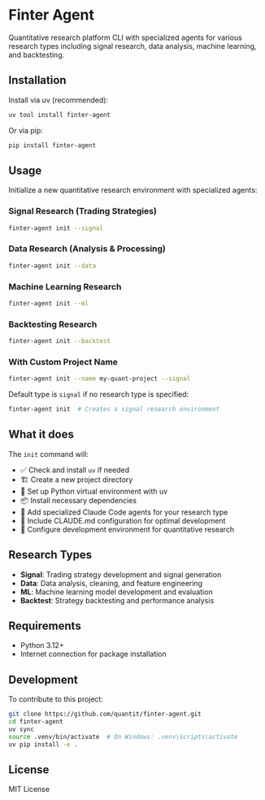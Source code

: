 # Finter Agent

Quantitative research platform CLI with specialized agents for various research types including signal research, data analysis, machine learning, and backtesting.

## Installation

Install via uv (recommended):

```bash
uv tool install finter-agent
```

Or via pip:

```bash
pip install finter-agent
```

## Usage

Initialize a new quantitative research environment with specialized agents:

### Signal Research (Trading Strategies)
```bash
finter-agent init --signal
```

### Data Research (Analysis & Processing)
```bash
finter-agent init --data
```

### Machine Learning Research
```bash
finter-agent init --ml
```

### Backtesting Research
```bash
finter-agent init --backtest
```

### With Custom Project Name
```bash
finter-agent init --name my-quant-project --signal
```

Default type is `signal` if no research type is specified:
```bash
finter-agent init  # Creates a signal research environment
```

## What it does

The `init` command will:

- ✅ Check and install `uv` if needed
- 🏗️ Create a new project directory
- 🐍 Set up Python virtual environment with uv
- 📦 Install necessary dependencies
- 🤖 Add specialized Claude Code agents for your research type
- 📝 Include CLAUDE.md configuration for optimal development
- 🚀 Configure development environment for quantitative research

## Research Types

- **Signal**: Trading strategy development and signal generation
- **Data**: Data analysis, cleaning, and feature engineering
- **ML**: Machine learning model development and evaluation
- **Backtest**: Strategy backtesting and performance analysis

## Requirements

- Python 3.12+
- Internet connection for package installation

## Development

To contribute to this project:

```bash
git clone https://github.com/quantit/finter-agent.git
cd finter-agent
uv sync
source .venv/bin/activate  # On Windows: .venv\Scripts\activate
uv pip install -e .
```

## License

MIT License